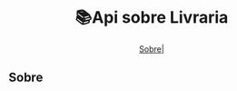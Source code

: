 <h1 align="center">   📚Api sobre Livraria

</h1>

<p align="center">
    <a href="#-Sobre">Sobre</a>|<a></a>  
</p>
  
 


<h2>Sobre</h2>




